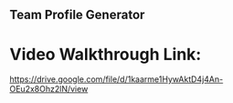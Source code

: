 ## Team Profile Generator

# Video Walkthrough Link:

https://drive.google.com/file/d/1kaarme1HywAktD4j4An-OEu2x8Ohz2lN/view